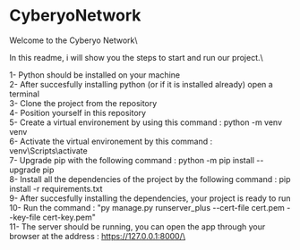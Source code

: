 ﻿# CyberyoNetwork
Welcome to the Cyberyo Network\

In this readme, i will show you the steps to start and run our project.\

1- Python should be installed on your machine\
2- After succesfully installing python (or if it is installed already) open a terminal\
3- Clone the project from the repository\
4- Position yourself in this repository\
5- Create a virtual environement by using this command : python -m venv venv\
6- Activate the virtual environement by this command : venv\Scripts\activate\
7- Upgrade pip with the following command : python -m pip install --upgrade pip\
8- Install all the dependencies of the project by the following command : pip install -r requirements.txt\
9- After succesfully installing the dependencies, your project is ready to run\
10- Run the command : "py manage.py runserver_plus --cert-file cert.pem --key-file cert-key.pem"\
11- The server should be running, you can open the app through your browser at the address : https://127.0.0.1:8000/\

